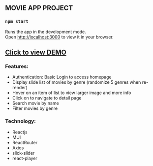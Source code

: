 ## MOVIE APP PROJECT
### `npm start`

Runs the app in the development mode.\
Open [http://localhost:3000](http://localhost:3000) to view it in your browser.

##  [Click to view DEMO](https://movie-app-ha.netlify.app/)

### Features:
- Authentication: Basic Login to access homepage
- Display slide list of movies by genre (randomize 5 genres when re-render)
- Hover on an item of list to view larger image and more info
- Click on to navigate to detail page
- Search movie by name
- Filter movies by genre

### Technology:
- Reactjs
- MUI
- ReactRouter
- Axios
- slick-slider
- react-player
